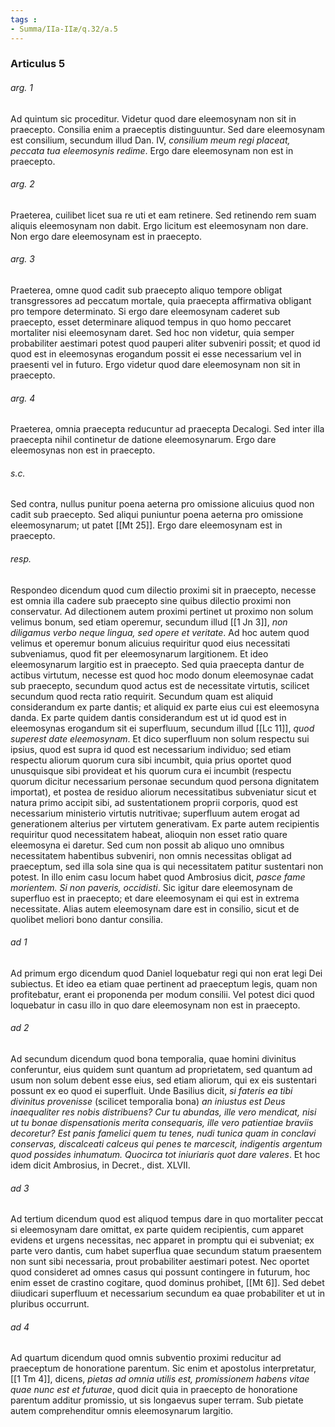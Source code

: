 ```yaml
---
tags : 
- Summa/IIa-IIæ/q.32/a.5
---
```


### Articulus 5

###### arg. 1
Ad quintum sic proceditur. Videtur quod dare eleemosynam non sit in praecepto. Consilia enim a praeceptis distinguuntur. Sed dare eleemosynam est consilium, secundum illud Dan. IV, *consilium meum regi placeat, peccata tua eleemosynis redime*. Ergo dare eleemosynam non est in praecepto.

###### arg. 2
Praeterea, cuilibet licet sua re uti et eam retinere. Sed retinendo rem suam aliquis eleemosynam non dabit. Ergo licitum est eleemosynam non dare. Non ergo dare eleemosynam est in praecepto.

###### arg. 3
Praeterea, omne quod cadit sub praecepto aliquo tempore obligat transgressores ad peccatum mortale, quia praecepta affirmativa obligant pro tempore determinato. Si ergo dare eleemosynam caderet sub praecepto, esset determinare aliquod tempus in quo homo peccaret mortaliter nisi eleemosynam daret. Sed hoc non videtur, quia semper probabiliter aestimari potest quod pauperi aliter subveniri possit; et quod id quod est in eleemosynas erogandum possit ei esse necessarium vel in praesenti vel in futuro. Ergo videtur quod dare eleemosynam non sit in praecepto.

###### arg. 4
Praeterea, omnia praecepta reducuntur ad praecepta Decalogi. Sed inter illa praecepta nihil continetur de datione eleemosynarum. Ergo dare eleemosynas non est in praecepto.

###### s.c.
Sed contra, nullus punitur poena aeterna pro omissione alicuius quod non cadit sub praecepto. Sed aliqui puniuntur poena aeterna pro omissione eleemosynarum; ut patet [[Mt 25]]. Ergo dare eleemosynam est in praecepto.

###### resp.
Respondeo dicendum quod cum dilectio proximi sit in praecepto, necesse est omnia illa cadere sub praecepto sine quibus dilectio proximi non conservatur. Ad dilectionem autem proximi pertinet ut proximo non solum velimus bonum, sed etiam operemur, secundum illud [[1 Jn 3]], *non diligamus verbo neque lingua, sed opere et veritate*. Ad hoc autem quod velimus et operemur bonum alicuius requiritur quod eius necessitati subveniamus, quod fit per eleemosynarum largitionem. Et ideo eleemosynarum largitio est in praecepto. Sed quia praecepta dantur de actibus virtutum, necesse est quod hoc modo donum eleemosynae cadat sub praecepto, secundum quod actus est de necessitate virtutis, scilicet secundum quod recta ratio requirit. Secundum quam est aliquid considerandum ex parte dantis; et aliquid ex parte eius cui est eleemosyna danda. Ex parte quidem dantis considerandum est ut id quod est in eleemosynas erogandum sit ei superfluum, secundum illud [[Lc 11]], *quod superest date eleemosynam*. Et dico superfluum non solum respectu sui ipsius, quod est supra id quod est necessarium individuo; sed etiam respectu aliorum quorum cura sibi incumbit, quia prius oportet quod unusquisque sibi provideat et his quorum cura ei incumbit (respectu quorum dicitur necessarium personae secundum quod persona dignitatem importat), et postea de residuo aliorum necessitatibus subveniatur sicut et natura primo accipit sibi, ad sustentationem proprii corporis, quod est necessarium ministerio virtutis nutritivae; superfluum autem erogat ad generationem alterius per virtutem generativam. Ex parte autem recipientis requiritur quod necessitatem habeat, alioquin non esset ratio quare eleemosyna ei daretur. Sed cum non possit ab aliquo uno omnibus necessitatem habentibus subveniri, non omnis necessitas obligat ad praeceptum, sed illa sola sine qua is qui necessitatem patitur sustentari non potest. In illo enim casu locum habet quod Ambrosius dicit, *pasce fame morientem. Si non paveris, occidisti*. Sic igitur dare eleemosynam de superfluo est in praecepto; et dare eleemosynam ei qui est in extrema necessitate. Alias autem eleemosynam dare est in consilio, sicut et de quolibet meliori bono dantur consilia.

###### ad 1
Ad primum ergo dicendum quod Daniel loquebatur regi qui non erat legi Dei subiectus. Et ideo ea etiam quae pertinent ad praeceptum legis, quam non profitebatur, erant ei proponenda per modum consilii. Vel potest dici quod loquebatur in casu illo in quo dare eleemosynam non est in praecepto.

###### ad 2
Ad secundum dicendum quod bona temporalia, quae homini divinitus conferuntur, eius quidem sunt quantum ad proprietatem, sed quantum ad usum non solum debent esse eius, sed etiam aliorum, qui ex eis sustentari possunt ex eo quod ei superfluit. Unde Basilius dicit, *si fateris ea tibi divinitus provenisse* (scilicet temporalia bona) *an iniustus est Deus inaequaliter res nobis distribuens? Cur tu abundas, ille vero mendicat, nisi ut tu bonae dispensationis merita consequaris, ille vero patientiae braviis decoretur? Est panis famelici quem tu tenes, nudi tunica quam in conclavi conservas, discalceati calceus qui penes te marcescit, indigentis argentum quod possides inhumatum. Quocirca tot iniuriaris quot dare valeres*. Et hoc idem dicit Ambrosius, in Decret., dist. XLVII.

###### ad 3
Ad tertium dicendum quod est aliquod tempus dare in quo mortaliter peccat si eleemosynam dare omittat, ex parte quidem recipientis, cum apparet evidens et urgens necessitas, nec apparet in promptu qui ei subveniat; ex parte vero dantis, cum habet superflua quae secundum statum praesentem non sunt sibi necessaria, prout probabiliter aestimari potest. Nec oportet quod consideret ad omnes casus qui possunt contingere in futurum, hoc enim esset de crastino cogitare, quod dominus prohibet, [[Mt 6]]. Sed debet diiudicari superfluum et necessarium secundum ea quae probabiliter et ut in pluribus occurrunt.

###### ad 4
Ad quartum dicendum quod omnis subventio proximi reducitur ad praeceptum de honoratione parentum. Sic enim et apostolus interpretatur, [[1 Tm 4]], dicens, *pietas ad omnia utilis est, promissionem habens vitae quae nunc est et futurae*, quod dicit quia in praecepto de honoratione parentum additur promissio, ut sis longaevus super terram. Sub pietate autem comprehenditur omnis eleemosynarum largitio.

